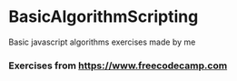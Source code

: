 # BasicAlgorithmScripting
Basic javascript algorithms exercises made by me

### Exercises from https://www.freecodecamp.com
